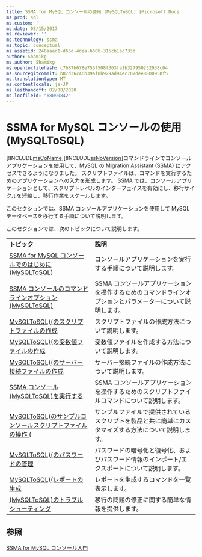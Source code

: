 ```yaml
---
title: SSMA for MySQL コンソールの使用 (MySQLToSQL) |Microsoft Docs
ms.prod: sql
ms.custom: ''
ms.date: 08/15/2017
ms.reviewer: ''
ms.technology: ssma
ms.topic: conceptual
ms.assetid: 240aaad1-d65d-4dea-b60b-315cb1ac733d
author: Shamikg
ms.author: Shamikg
ms.openlocfilehash: c7687b678e755f508f363fa1b327950232038c04
ms.sourcegitcommit: b87d36c46b39af8b929ad94ec707dee8800950f5
ms.translationtype: MT
ms.contentlocale: ja-JP
ms.lasthandoff: 02/08/2020
ms.locfileid: "68090842"
---
```

# <a name="working-with-ssma-for-mysql-console-mysqltosql"></a>SSMA for MySQL コンソールの使用 (MySQLToSQL)
[!INCLUDE[msCoName](../../includes/msconame_md.md)][!INCLUDE[ssNoVersion](../../includes/ssnoversion-md.md)]コマンドラインでコンソールアプリケーションを使用して、MySQL の Migration Assistant (SSMA) にアクセスできるようになりました。 スクリプトファイルは、コマンドを実行するためのアプリケーションへの入力を形成します。 SSMA では、コンソールアプリケーションとして、スクリプトレベルのインターフェイスを有効にし、移行サイクルを短縮し、移行作業をスケールします。  
  
このセクションでは、SSMA コンソールアプリケーションを使用して MySQL データベースを移行する手順について説明します。  
  
このセクションでは、次のトピックについて説明します。  
  
|||  
|-|-|  
|**トピック**|**説明**|  
|[SSMA for MySQL コンソールでのはじめに &#40;MySQLToSQL&#41;](../../ssma/mysql/getting-started-with-ssma-for-mysql-console-mysqltosql.md)|コンソールアプリケーションを実行する手順について説明します。|  
|[SSMA コンソールのコマンドラインオプション &#40;MySQLToSQL&#41;](../../ssma/mysql/command-line-options-in-ssma-console-mysqltosql.md)|SSMA コンソールアプリケーションを操作するためのコマンドラインオプションとパラメーターについて説明します。|  
|[MySQLToSQL&#41;&#40;のスクリプトファイルの作成](../../ssma/mysql/creating-script-files-mysqltosql.md)|スクリプトファイルの作成方法について説明します。|  
|[MySQLToSQL&#41;&#40;の変数値ファイルの作成](../../ssma/mysql/creating-variable-value-files-mysqltosql.md)|変数値ファイルを作成する方法について説明します。|  
|[MySQLToSQL&#41;&#40;のサーバー接続ファイルの作成](../../ssma/mysql/creating-the-server-connection-files-mysqltosql.md)|サーバー接続ファイルの作成方法について説明します。|  
|[SSMA コンソール &#40;MySQLToSQL&#41;を実行する](../../ssma/mysql/executing-the-ssma-console-mysqltosql.md)|SSMA コンソールアプリケーションを操作するためのスクリプトファイルコマンドについて説明します。|  
|[MySQLToSQL&#41;のサンプルコンソールスクリプトファイルの操作 &#40;](../../ssma/mysql/working-with-the-sample-console-script-files-mysqltosql.md)|サンプルファイルで提供されているスクリプトを製品と共に簡単にカスタマイズする方法について説明します。|  
|[MySQLToSQL&#41;&#40;のパスワードの管理](../../ssma/mysql/managing-passwords-mysqltosql.md)|パスワードの暗号化と復号化、およびパスワード情報のインポート/エクスポートについて説明します。|  
|[MySQLToSQL&#41;&#40;レポートの生成](../../ssma/mysql/generating-reports-mysqltosql.md)|レポートを生成するコマンドを一覧表示します。|  
|[&#40;MySQLToSQL&#41;のトラブルシューティング](../../ssma/mysql/troubleshooting-mysqltosql.md)|移行の問題の修正に関する簡単な情報を提供します。|  
  
## <a name="see-also"></a>参照  
[SSMA for MySQL コンソール入門](getting-started-with-ssma-for-mysql-console-mysqltosql.md)  
  
